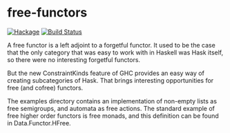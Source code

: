 free-functors
=============

[![Hackage](https://img.shields.io/hackage/v/free-functors.svg)](https://hackage.haskell.org/package/free-functors)
[![Build Status](https://travis-ci.org/sjoerdvisscher/free-functors.svg?branch=master)](https://travis-ci.org/github/sjoerdvisscher/free-functors)

A free functor is a left adjoint to a forgetful functor. It used to be the case
that the only category that was easy to work with in Haskell was Hask itself, so
there were no interesting forgetful functors.

But the new ConstraintKinds feature of GHC provides an easy way of creating
subcategories of Hask. That brings interesting opportunities for free (and cofree) functors.

The examples directory contains an implementation of non-empty lists as free semigroups,
and automata as free actions. The standard example of free higher order functors is free monads,
and this definition can be found in Data.Functor.HFree.